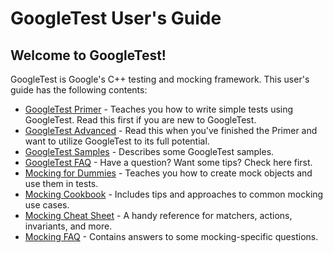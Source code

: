 # GoogleTest User's Guide

## Welcome to GoogleTest!

GoogleTest is Google's C++ testing and mocking framework. This user's guide has
the following contents:

*   [GoogleTest Primer](primer.md) - Teaches you how to write simple tests using
    GoogleTest. Read this first if you are new to GoogleTest.
*   [GoogleTest Advanced](advanced.md) - Read this when you've finished the
    Primer and want to utilize GoogleTest to its full potential.
*   [GoogleTest Samples](samples.md) - Describes some GoogleTest samples.
*   [GoogleTest FAQ](faq.md) - Have a question? Want some tips? Check here
    first.
*   [Mocking for Dummies](gmock_for_dummies.md) - Teaches you how to create mock
    objects and use them in tests.
*   [Mocking Cookbook](gmock_cook_book.md) - Includes tips and approaches to
    common mocking use cases.
*   [Mocking Cheat Sheet](gmock_cheat_sheet.md) - A handy reference for
    matchers, actions, invariants, and more.
*   [Mocking FAQ](gmock_faq.md) - Contains answers to some mocking-specific
    questions.
